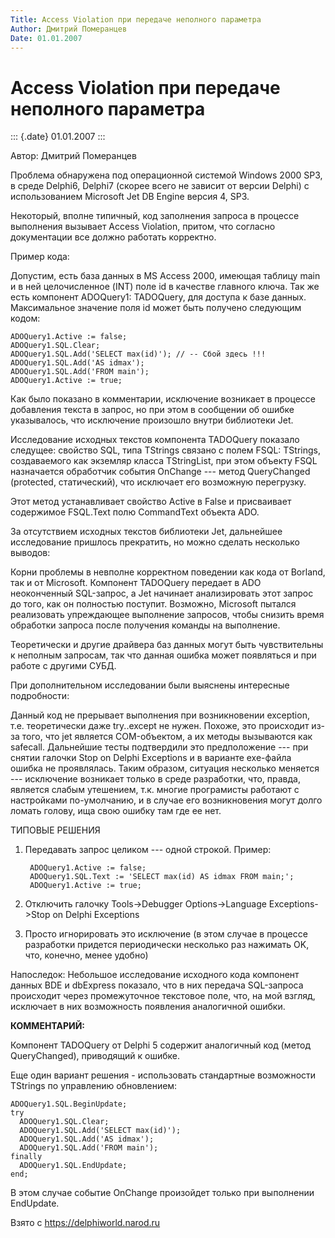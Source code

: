 ```yaml
---
Title: Access Violation при передаче неполного параметра
Author: Дмитрий Померанцев
Date: 01.01.2007
---
```



Access Violation при передаче неполного параметра
=================================================

::: {.date}
01.01.2007
:::

Автор: Дмитрий Померанцев

Проблема обнаружена под операционной системой Windows 2000 SP3, в среде
Delphi6, Delphi7 (скорее всего не зависит от версии Delphi) с
использованием Microsoft Jet DB Engine версия 4, SP3.

Некоторый, вполне типичный, код заполнения запроса в процессе выполнения
вызывает Access Violation, притом, что согласно документации все должно
работать корректно.

Пример кода:

Допустим, есть база данных в MS Access 2000, имеющая таблицу main и в
ней целочисленное (INT) поле id в качестве главного ключа. Так же есть
компонент ADOQuery1: TADOQuery, для доступа к базе данных. Максимальное
значение поля id может быть получено следующим кодом:

    ADOQuery1.Active := false;
    ADOQuery1.SQL.Clear;
    ADOQuery1.SQL.Add('SELECT max(id)'); // -- Сбой здесь !!!
    ADOQuery1.SQL.Add('AS idmax');
    ADOQuery1.SQL.Add('FROM main');
    ADOQuery1.Active := true;

Как было показано в комментарии, исключение возникает в процессе
добавления текста в запрос, но при этом в сообщении об ошибке
указывалось, что исключение произошло внутри библиотеки Jet.

Исследование исходных текстов компонента TADOQuery показало следущее:
свойство SQL, типа TStrings связано с полем FSQL: TStrings, создаваемого
как экземляр класса TStringList, при этом объекту FSQL назначается
обработчик события OnChange --- метод QueryChanged (protected,
статический), что исключает его возможную перегрузку.

Этот метод устанавливает свойство Active в False и присваивает
содержимое FSQL.Text полю CommandText объекта ADO.

За отсутствием исходных текстов библиотеки Jet, дальнейшее исследование
пришлось прекратить, но можно сделать несколько выводов:

Корни проблемы в невполне корректном поведении как кода от Borland, так
и от Microsoft. Компонент TADOQuery передает в ADO неоконченный
SQL-запрос, а Jet начинает анализировать этот запрос до того, как он
полностью поступит. Возможно, Microsoft пытался реализовать упреждающее
выполнение запросов, чтобы снизить время обработки запроса после
получения команды на выполнение.

Теоретически и другие драйвера баз данных могут быть чувствительны к
неполным запросам, так что данная ошибка может появляться и при работе с
другими СУБД.

При дополнительном исследовании были выяснены интересные подробности:

Данный код не прерывает выполнения при возникновении exception, т.е.
теоретически даже try..except не нужен. Похоже, это происходит из-за
того, что jet является COM-объектом, а их методы вызываются как
safecall. Дальнейшие тесты подтвердили это предположение --- при снятии
галочки Stop on Delphi Exceptions и в варианте exe-файла ошибка не
проявлялась. Таким образом, ситуация несколько меняется --- исключение
возникает только в среде разработки, что, правда, является слабым
утешением, т.к. многие програмисты работают с настройками по-умолчанию,
и в случае его возникновения могут долго ломать голову, ища свою ошибку
там где ее нет.

ТИПОВЫЕ РЕШЕНИЯ

1. Передавать запрос целиком --- одной строкой. Пример:

        ADOQuery1.Active := false;
        ADOQuery1.SQL.Text := 'SELECT max(id) AS idmax FROM main;';
        ADOQuery1.Active := true;

2. Отключить галочку Tools-\>Debugger Options-\>Language
Exceptions-\>Stop on Delphi Exceptions

3. Просто игнорировать это исключение (в этом случае в процессе
разработки придется периодически несколько раз нажимать OK, что,
конечно, менее удобно)

Напоследок: Небольшое исследование исходного кода компонент данных BDE и
dbExpress показало, что в них передача SQL-запроса происходит через
промежуточное текстовое поле, что, на мой взгляд, исключает в них
возможность появления аналогичной ошибки.

**КОММЕНТАРИЙ:**

Компонент TADOQuery от Delphi 5 содержит аналогичный код (метод
QueryChanged), приводящий к ошибке.

Еще один вариант решения - использовать стандартные возможности TStrings
по управлению обновлением:

    ADOQuery1.SQL.BeginUpdate;
    try
      ADOQuery1.SQL.Clear;
      ADOQuery1.SQL.Add('SELECT max(id)');
      ADOQuery1.SQL.Add('AS idmax');
      ADOQuery1.SQL.Add('FROM main');
    finally
      ADOQuery1.SQL.EndUpdate;
    end;

В этом случае событие OnChange произойдет только при выполнении
EndUpdate.

Взято с <https://delphiworld.narod.ru>
